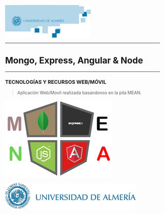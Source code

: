 ![](https://github.com/juanrdzbaeza/firstApp/blob/master/images/portada_cabecera.png)

------------

# Mongo, Express, Angular & Node

------------
### TECNOLOGÍAS Y RECURSOS WEB/MÓVIL

> Aplicación Web/Movil realizada basandonos en la pila MEAN.


![](https://github.com/juanrdzbaeza/DiskStore/blob/desarrollo/public/images/MEAN.png?raw=true)


![](https://github.com/juanrdzbaeza/firstApp/blob/master/images/portada_pie.png)

